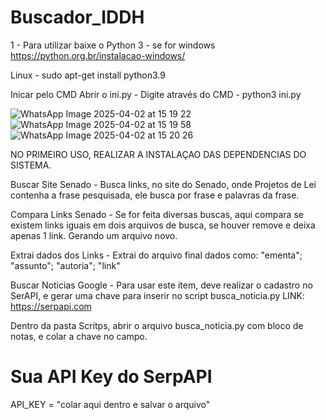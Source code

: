# Buscador_IDDH

1 - Para utilizar baixe o Python 3 - se for windows https://python.org.br/instalacao-windows/

Linux - sudo apt-get install python3.9

Inicar pelo CMD
Abrir o ini.py -  Digite através do CMD - python3 ini.py

![WhatsApp Image 2025-04-02 at 15 19 22](https://github.com/user-attachments/assets/7251eae4-33b9-4b37-95bb-3e713ac0d663)
![WhatsApp Image 2025-04-02 at 15 19 58](https://github.com/user-attachments/assets/2fc25c48-1c36-4799-ae3e-2b735d408c36)
![WhatsApp Image 2025-04-02 at 15 20 26](https://github.com/user-attachments/assets/99bf8fb5-6a2b-4001-beeb-bc0bcf0cc216)

NO PRIMEIRO USO, REALIZAR A INSTALAÇAO DAS DEPENDENCIAS DO SISTEMA.


Buscar Site Senado - Busca links, no site do Senado, onde Projetos de Lei contenha a frase pesquisada, ele busca por frase e palavras da frase.

Compara Links Senado - Se for feita diversas buscas, aqui compara se existem links iguais em dois arquivos de busca, se houver remove e deixa apenas 1 link. Gerando um arquivo novo.

Extrai dados dos Links - Extrai do arquivo final dados como: "ementa"; "assunto"; "autoria"; "link"

Buscar Noticias Google - Para usar este item, deve realizar o cadastro no SerAPI, e gerar uma chave para inserir no script busca_noticia.py
LINK: https://serpapi.com

Dentro da pasta Scritps, abrir o arquivo busca_noticia.py com bloco de notas, e colar a chave no campo.

# Sua API Key do SerpAPI
API_KEY = "colar aqui dentro e salvar o arquivo"
